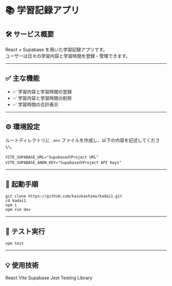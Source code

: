 # 📚 学習記録アプリ

## 🛠 サービス概要

React × Supabase を用いた学習記録アプリです。  
ユーザーは日々の学習内容と学習時間を登録・管理できます。

---

## ✅ 主な機能

- ✅ 学習内容と学習時間の登録  
- ✅ 学習内容と学習時間の削除  
- ✅ 学習時間の合計表示  

---

## ⚙️ 環境設定 

ルートディレクトリに `.env` ファイルを作成し、以下の内容を記述してください。

```env
VITE_SUPABASE_URL="SupabaseのProject URL"
VITE_SUPABASE_ANON_KEY="SupabaseのProject API Keys"

```
---


## 🚀 起動手順
```
git clone https://github.com/kazukashima/kadai1.git
cd kadai1
npm i
npm run dev
```
---

## 🧪 テスト実行
```
npm test
```
---
## 💡 使用技術
React
Vite
Supabase
Jest
Testing Library
